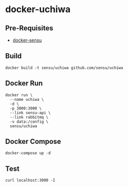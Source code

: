 # docker-uchiwa

## Pre-Requisites

* [docker-sensu](http://github.com/roobert/docker-sensu)

## Build
```
docker build -t sensu/uchiwa github.com/sensu/uchiwa
```

## Docker Run
```
docker run \
  --name uchiwa \
  -d \
  -p 3000:3000 \
  --link sensu-api \
  --link rabbitmq \
  -v data:/config \
  sensu/uchiwa
```

## Docker Compose
```
docker-compose up -d
```

## Test
```
curl localhost:3000 -I
```
